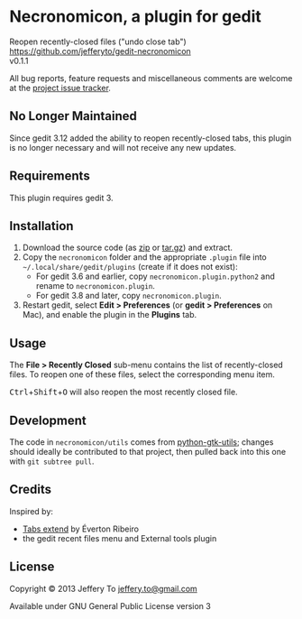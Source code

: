 # Necronomicon, a plugin for gedit #

Reopen recently-closed files ("undo close tab")  
<https://github.com/jefferyto/gedit-necronomicon>  
v0.1.1

All bug reports, feature requests and miscellaneous comments are welcome
at the [project issue tracker][].

## No Longer Maintained ##

Since gedit 3.12 added the ability to reopen recently-closed tabs, this
plugin is no longer necessary and will not receive any new updates.

## Requirements ##

This plugin requires gedit 3.

## Installation ##

1.  Download the source code (as [zip][] or [tar.gz][]) and extract.
2.  Copy the `necronomicon` folder and the appropriate `.plugin` file
    into `~/.local/share/gedit/plugins` (create if it does not exist):
    *   For gedit 3.6 and earlier, copy `necronomicon.plugin.python2`
        and rename to `necronomicon.plugin`.
    *   For gedit 3.8 and later, copy `necronomicon.plugin`.
3.  Restart gedit, select **Edit > Preferences** (or
    **gedit > Preferences** on Mac), and enable the plugin in the
    **Plugins** tab.

## Usage ##

The **File > Recently Closed** sub-menu contains the list of
recently-closed files. To reopen one of these files, select the
corresponding menu item.

<kbd>Ctrl</kbd>+<kbd>Shift</kbd>+<kbd>O</kbd> will also reopen the most
recently closed file.

## Development ##

The code in `necronomicon/utils` comes from [python-gtk-utils][];
changes should ideally be contributed to that project, then pulled back
into this one with `git subtree pull`.

## Credits ##

Inspired by:

*   [Tabs extend][] by Éverton Ribeiro
*   the gedit recent files menu and External tools plugin

## License ##

Copyright &copy; 2013 Jeffery To <jeffery.to@gmail.com>

Available under GNU General Public License version 3


[project issue tracker]: https://github.com/jefferyto/gedit-necronomicon/issues
[zip]: https://github.com/jefferyto/gedit-necronomicon/archive/master.zip
[tar.gz]: https://github.com/jefferyto/gedit-necronomicon/archive/master.tar.gz
[python-gtk-utils]: https://github.com/jefferyto/python-gtk-utils
[Tabs extend]: https://code.google.com/p/gedit-tabsextend/

